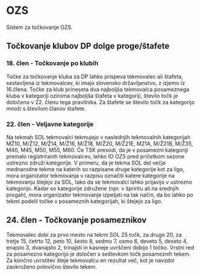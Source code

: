 # OZS
Sistem za točkovanje OZS.

## Točkovanje klubov DP dolge proge/štafete

### 18. člen - Točkovanje po klubih
Točke za točkovanje kluba za DP lahko prispeva tekmovalec ali štafeta, sestavljena iz tekmovalcev, ki imajo slovensko državljanstvo, z izjemo iz 16.člena. Točke za klub prineseta dva najboljša tekmovalca posameznega kluba v kategoriji oziroma najboljša štafeta v kategoriji, število točk je določeno v 22. členu tega pravilnika. Za štafete se število točk za kategorijo množi s številom članov štafete.

### 22. člen - Veljavne kategorije
Na tekmah SOL tekmovalci tekmujejo v naslednjih tekmovalnih kategorijah MŽ10, M/Ž12, M/Ž14, M/Ž16, M/Ž18, M/Ž20, M/Ž21E, M21A, M/Ž21B, M/Ž35, M40, M45, M50, M55, M60. Če TSK presodi, da je v posamezni kategoriji premalo registriranih tekmovalcev, lahko IO OZS pred pričetkom sezone ustrezno združi kategorije. V primeru, da je tekma SOL del večje mednarodne tekme na katerih so razpisane druge kategorije kot za ligo, mora organizator tekmovanja v razpisu označiti katere kategorije na tekmovanju štejejo za SOL, tako da se tekmovalci lahko prijavijo v ustrezno kategorijo.
Kadar so kategorije združene (npr. v šprintu ali na srednjih progah), mora organizator tekmovanje izpeljati na tak način, da bo lahko po tekmi podelil točke v posameznih kategorijah, ki štejejo za ligo.

## 24. člen - Točkovanje posameznikov
Tekmovalec dobi za prvo mesto na tekmi SOL 25 točk, za drugo 20, za tretje 15, četrto 12, peto 10, šesto 8, sedmo 7, osmo 6, deveto 5, deseto 4, enajsto 3, dvanajsto 2, trinajsti in kasneje uvrščeni dobijo 1 točko. Vrstni red za posamezno kategorijo je določen s seštevkom točk posameznih tekem. 
Za končno uvrstitev šteje tekmovalcu en rezultat več, kot je navzdol zaokroženo polovično število tekem.

